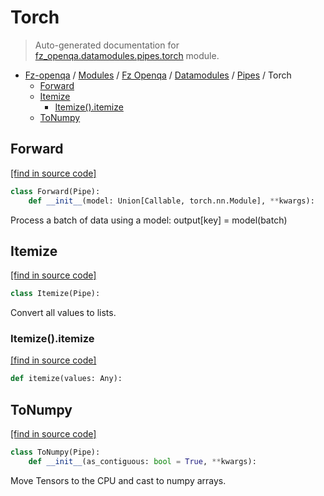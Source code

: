 # Torch

> Auto-generated documentation for [fz_openqa.datamodules.pipes.torch](blob/master/fz_openqa/datamodules/pipes/torch.py) module.

- [Fz-openqa](../../../README.md#fz-openqa-index) / [Modules](../../../MODULES.md#fz-openqa-modules) / [Fz Openqa](../../index.md#fz-openqa) / [Datamodules](../index.md#datamodules) / [Pipes](index.md#pipes) / Torch
    - [Forward](#forward)
    - [Itemize](#itemize)
        - [Itemize().itemize](#itemizeitemize)
    - [ToNumpy](#tonumpy)

## Forward

[[find in source code]](blob/master/fz_openqa/datamodules/pipes/torch.py#L40)

```python
class Forward(Pipe):
    def __init__(model: Union[Callable, torch.nn.Module], **kwargs):
```

Process a batch of data using a model: output[key] = model(batch)

## Itemize

[[find in source code]](blob/master/fz_openqa/datamodules/pipes/torch.py#L25)

```python
class Itemize(Pipe):
```

Convert all values to lists.

### Itemize().itemize

[[find in source code]](blob/master/fz_openqa/datamodules/pipes/torch.py#L28)

```python
def itemize(values: Any):
```

## ToNumpy

[[find in source code]](blob/master/fz_openqa/datamodules/pipes/torch.py#L14)

```python
class ToNumpy(Pipe):
    def __init__(as_contiguous: bool = True, **kwargs):
```

Move Tensors to the CPU and cast to numpy arrays.
